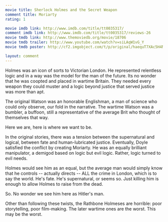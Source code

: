 ```yaml
---
movie title: Sherlock Holmes and the Secret Weapon
comment title: Moriarty
rating: 1

movie imdb link: http://www.imdb.com/title/tt0035317/
comment imdb link: http://www.imdb.com/title/tt0035317/reviews-26
movie tmdb link: http://www.themoviedb.org/movie/18706
movie tmdb trailer: http://www.youtube.com/watch?v=siLAqW1vG_Y
movie tmdb poster: http://cf2.imgobject.com/t/p/original/haequT7XAc5H4NnSWAZv1G2btzx.jpg

layout: comment
---
```


Holmes was an icon of sorts to Victorian London. He represented relentless logic and in a way was the model for the man of the future. Its no wonder that he was coopted and placed in wartime Britain. They needed every weapon they could muster and a logic beyond justice that served justice was more than apt.

The original Watson was an honorable Englishman, a man of science who could only observe, our fold in the narrative. The wartime Watson was a bumbler, a buffoon, still a representative of the average Brit who thought of themselves that way.

Here we are, here is where we want to be.

In the original stories, there was a tension between the supernatural and logical, between fate and human-lubricated justice. Eventually, Doyle satisfied the conflict by creating Moriarty. He was an equally brilliant manipulator, a demigod based on logic but evil logic. Rather, logic turned to evil needs.

Holmes would see him as an equal, but the average man would simply know that he controls -- actually directs -- ALL the crime in London, which is to say the world. He's fate. He's supernatural, or seems so. Just killing him is enough to allow Holmes to raise from the dead.

So. No wonder we see him here as Hitler's man.

Other than following these twists, the Rathbone Holmeses are horrible: poor storytelling, poor film-making. The later wartime ones are the worst. This may be the worst.